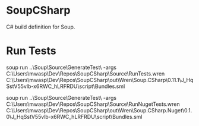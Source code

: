 # SoupCSharp
C# build definition for Soup.

# Run Tests
soup run ..\Soup\Source\GenerateTest\ -args C:\Users\mwasp\Dev\Repos\SoupCSharp\Source\RunTests.wren C:\Users\mwasp\Dev\Repos\SoupCSharp\out\Wren\Soup.CSharp\0.11.1\J_HqSstV55vlb-x6RWC_hLRFRDU\script\Bundles.sml

soup run ..\Soup\Source\GenerateTest\ -args C:\Users\mwasp\Dev\Repos\SoupCSharp\Source\RunNugetTests.wren C:\Users\mwasp\Dev\Repos\SoupCSharp\out\Wren\Soup.CSharp.Nuget\0.1.0\J_HqSstV55vlb-x6RWC_hLRFRDU\script\Bundles.sml